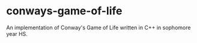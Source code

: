 # conways-game-of-life
 An implementation of Conway's Game of Life written in C++ in sophomore year HS.
